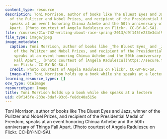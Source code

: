 ```yaml
---
content_type: resource
description: Toni Morrison, author of books like The Bluest Eyes and Jazz, winner
  of the Pulitzer and Nobel Prizes, and recipient of the Presidential Medal of Freedom,
  speaks at an event honoring Chinua Achebe and the 50th anniversary of Things Fall
  Apart. (Photo courtest of Angela Radulescu on Flickr. CC-BY-NC-SA).
file: /courses/21w-742-writing-about-race-spring-2013/d9f145fe233e3daf93c6fe8dc40a515e_21w-742s13-th.jpg
file_type: image/jpeg
image_metadata:
  caption: Toni Morrison, author of books like _The Bluest Eyes_ and _Jazz_, winner
    of the Pulitzer and Nobel Prizes, and recipient of the Presidential Medal of Freedom,
    speaks at an event honoring Chinua Achebe and the 50th anniversary of _Things
    Fall Apart_. (Photo courtest of [Angela Radulescu](https://secure.flickr.com/photos/walkingthedeepfield/2301126062/)
    on Flickr. CC-BY-NC-SA.)
  credit: Photo courtest of Angela Radulescu on Flickr. CC-BY-NC-SA.
  image-alt: Toni Morrison holds up a book while she speaks at a lectern.
learning_resource_types: []
ocw_type: OCWImage
resourcetype: Image
title: Toni Morrison holds up a book while she speaks at a lectern
uid: d9f145fe-233e-3daf-93c6-fe8dc40a515e
---
```

Toni Morrison, author of books like The Bluest Eyes and Jazz, winner of the Pulitzer and Nobel Prizes, and recipient of the Presidential Medal of Freedom, speaks at an event honoring Chinua Achebe and the 50th anniversary of Things Fall Apart. (Photo courtest of Angela Radulescu on Flickr. CC-BY-NC-SA).

